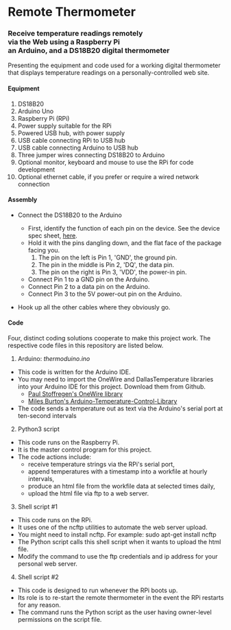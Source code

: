 # Remote Thermometer
<h3>Receive temperature readings remotely<br>
via the Web using a Raspberry Pi<br>
an Arduino, and a DS18B20 digital thermometer</h3>

Presenting the equipment and code used for a working digital thermometer that displays temperature readings on a personally-controlled web site.

#### Equipment
1. DS18B20
1. Arduino Uno
1. Raspberry Pi (RPi)
1. Power supply suitable for the RPi
1. Powered USB hub, with power supply
1. USB cable connecting RPi to USB hub
1. USB cable connecting Arduino to USB hub
1. Three jumper wires connecting DS18B20 to Arduino
1. Optional monitor, keyboard and mouse to use the RPi for code development
1. Optional ethernet cable, if you prefer or require a wired network connection

#### Assembly
* Connect the DS18B20 to the Arduino
  * First, identify the function of each pin on the device. See the device spec sheet, [here](https://datasheets.maximintegrated.com/en/ds/DS18B20.pdf).
  * Hold it with the pins dangling down, and the flat face of the package facing you.
    1. The pin on the left is Pin 1, 'GND', the ground pin.
    2. The pin in the middle is Pin 2, 'DQ', the data pin.
    3. The pin on the right is Pin 3, 'VDD', the power-in pin.
  * Connect Pin 1 to a GND pin on the Arduino.
  * Connect Pin 2 to a data pin on the Arduino.
  * Connect Pin 3 to the 5V power-out pin on the Arduino.
  
* Hook up all the other cables where they obviously go.

#### Code
Four, distinct coding solutions cooperate to make this project work. The respective code files in this repository are listed below.
1. Arduino: *thermoduino.ino*
  * This code is written for the Arduino IDE.
  * You may need to import the OneWire and DallasTemperature libraries into your Arduino IDE for this project. Download them from Github.
    * [Paul Stoffregen's OneWire library](https://github.com/PaulStoffregen/OneWire)
    * [Miles Burton's Arduino-Temperature-Control-Library](https://github.com/milesburton/Arduino-Temperature-Control-Library)
  * The code sends a temperature out as text via the Arduino's serial port at ten-second intervals
  
2. Python3 script
  * This code runs on the Raspberry Pi.
  * It is the master control program for this project.
  * The code actions include:
    * receive temperature strings via the RPi's serial port,
    * append temperatures with a timestamp into a workfile at hourly intervals,
    * produce an html file from the workfile data at selected times daily,
    * upload the html file via ftp to a web server.
    
3. Shell script #1
  * This code runs on the RPi.
  * It uses one of the ncftp utilities to automate the web server upload.
  * You might need to install ncftp.  For example: sudo apt-get install ncftp
  * The Python script calls this shell script when it wants to upload the html file.
  * Modify the command to use the ftp credentials and ip address for your personal web server.
  
4. Shell script #2
  * This code is designed to run whenever the RPi boots up.
  * Its role is to re-start the remote thermometer in the event the RPi restarts for any reason.
  * The command runs the Python script as the user having owner-level permissions on the script file.
  

